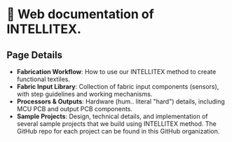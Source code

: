 # 🧶 Web documentation of INTELLITEX.
## Page Details
- __Fabrication Workflow__: How to use our INTELLITEX method to create functional textiles.
- __Fabric Input Library__: Collection of fabric input components (sensors), with step guidelines and working mechanisms.
- __Processors & Outputs__: Hardware (hum.. literal "hard") details, including MCU PCB and output PCB components.
- __Sample Projects__: Design, technical details, and implementation of several sample projects that we build using INTELLITEX method. The GitHub repo for each project can be found in this GitHub organization.